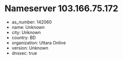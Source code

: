# Nameserver 103.166.75.172

* as_number: 142060
* name: Unknown
* city: Unknown
* country: BD
* organization: Uttara Online
* version: Unknown
* dnssec: true

